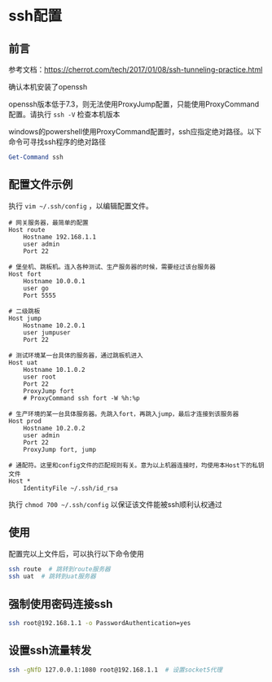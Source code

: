 # ssh配置

## 前言

参考文档：https://cherrot.com/tech/2017/01/08/ssh-tunneling-practice.html

确认本机安装了openssh

openssh版本低于7.3，则无法使用ProxyJump配置，只能使用ProxyCommand配置。请执行 `ssh -V` 检查本机版本

windows的powershell使用ProxyCommand配置时，ssh应指定绝对路径。以下命令可寻找ssh程序的绝对路径
``` powershell
Get-Command ssh
```

## 配置文件示例

执行 `vim ~/.ssh/config` ，以编辑配置文件。

``` config
# 网关服务器，最简单的配置
Host route
    Hostname 192.168.1.1
    user admin
    Port 22

# 堡垒机、跳板机。连入各种测试、生产服务器的时候，需要经过该台服务器
Host fort
    Hostname 10.0.0.1
    user go
    Port 5555

# 二级跳板
Host jump
    Hostname 10.2.0.1
    user jumpuser
    Port 22

# 测试环境某一台具体的服务器，通过跳板机进入
Host uat
    Hostname 10.1.0.2
    user root
    Port 22
    ProxyJump fort
    # ProxyCommand ssh fort -W %h:%p

# 生产环境的某一台具体服务器。先跳入fort，再跳入jump，最后才连接到该服务器
Host prod
    Hostname 10.2.0.2
    user admin
    Port 22
    ProxyJump fort, jump

# 通配符。这里和config文件的匹配规则有关。意为以上机器连接时，均使用本Host下的私钥文件
Host *
    IdentityFile ~/.ssh/id_rsa
```

执行 `chmod 700 ~/.ssh/config` 以保证该文件能被ssh顺利认权通过

## 使用

配置完以上文件后，可以执行以下命令使用

``` bash
ssh route  # 跳转到route服务器
ssh uat  # 跳转到uat服务器
```

## 强制使用密码连接ssh

```bash
ssh root@192.168.1.1 -o PasswordAuthentication=yes
```

## 设置ssh流量转发

```bash
ssh -gNfD 127.0.0.1:1080 root@192.168.1.1  # 设置socket5代理
```

